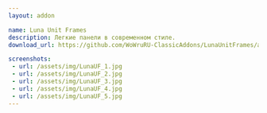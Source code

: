 ```yaml
---
layout: addon

name: Luna Unit Frames
description: Легкие панели в современном стиле.
download_url: https://github.com/WoWruRU-ClassicAddons/LunaUnitFrames/archive/master.zip

screenshots:
 - url: /assets/img/LunaUF_1.jpg
 - url: /assets/img/LunaUF_2.jpg
 - url: /assets/img/LunaUF_3.jpg
 - url: /assets/img/LunaUF_4.jpg
 - url: /assets/img/LunaUF_5.jpg
---
```

